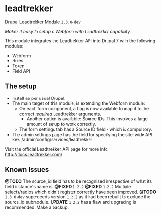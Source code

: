 # leadtrekker
Drupal Leadtrekker Module `1.3.0-dev`

_Makes it easy to setup a Webform with Leadtrekker capability._

This module integrates the Leadtrekker API into Drupal 7 with the following modules:
* Webform
* Rules
* Token
* Field API

## The setup
* Install as per usual Drupal.
* The main target of this module, is extending the Webform module:
  * On each form component, a flag is now available to map it to the correct _required_ Leadtrekker arguments.
    * Another option is available: Source IDs. This involves a large amount of setup to work correctly.
  * The form settings tab has a Source ID field - which is compulsory.
* The admin settings page has the field for specifying the site-wide API key. /admin/config/services/leadtrekker

Visit the official Leadtrekker API page for more info: http://docs.leadtrekker.com/

## Known Issues

**@TODO** The source_id field has to be recognised irrespective of what its field instance's name is. **@FIXED** `1.2.2`
**@FIXED** `1.2.2` Multiple selects/radios which didn't register correctly have been improved.
**@TODO** `1.3.0-dev` superceeds version `1.2.2` as it had been rebuilt to exclude the source_id submodule.
**UPDATE** `1.2.2` has a flaw and upgrading is recommended. Make a backup.

